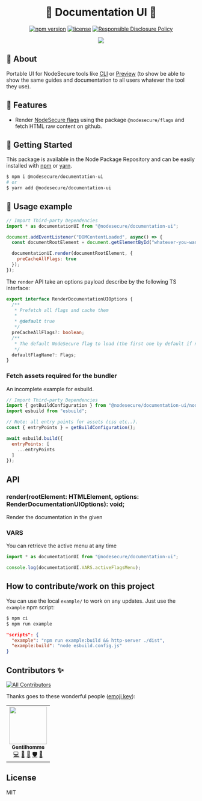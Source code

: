 <p align="center"><h1 align="center">
  🐤 Documentation UI 👀
</h1>

<p align="center">
    <a href="https://www.npmjs.com/package/nsecure"><img src="https://img.shields.io/github/package-json/v/NodeSecure/documentation-ui?style=flat-square" alt="npm version"></a>
    <a href="https://www.npmjs.com/package/nsecure"><img src="https://img.shields.io/github/license/NodeSecure/documentation-ui?style=flat-square" alt="license"></a>
    <a href="./SECURITY.md"><img src="https://img.shields.io/badge/Security-Responsible%20Disclosure-yellow.svg?style=flat-square" alt="Responsible Disclosure Policy" /></a>
</p>

<p align="center">
<img src="https://i.imgur.com/gsxB3eV.png">
</p>

## 📢 About
Portable UI for NodeSecure tools like [CLI](https://github.com/NodeSecure/cli) or [Preview](https://github.com/NodeSecure/preview) (to show be able to show the same guides and documentation to all users whatever the tool they use).

## 📜 Features

- Render [NodeSecure flags](https://github.com/NodeSecure/flags/blob/main/FLAGS.md) using the package `@nodesecure/flags` and fetch HTML raw content on github.

## 💃 Getting Started

This package is available in the Node Package Repository and can be easily installed with [npm](https://docs.npmjs.com/getting-started/what-is-npm) or [yarn](https://yarnpkg.com).

```bash
$ npm i @nodesecure/documentation-ui
# or
$ yarn add @nodesecure/documentation-ui
```

## 👀 Usage example
```js
// Import Third-party Dependencies
import * as documentationUI from "@nodesecure/documentation-ui";

document.addEventListener("DOMContentLoaded", async() => {
  const documentRootElement = document.getElementById("whatever-you-want");

  documentationUI.render(documentRootElement, {
    preCacheAllFlags: true
  });
});
```

The `render` API take an options payload describe by the following TS interface:
```ts
export interface RenderDocumentationUIOptions {
  /**
   * Prefetch all flags and cache them
   *
   * @default true
   */
  preCacheAllFlags?: boolean;
  /**
   * The default NodeSecure flag to load (the first one by default if none selected).
   */
  defaultFlagName?: Flags;
}
```

### Fetch assets required for the bundler
An incomplete example for esbuild.

```js
// Import Third-party Dependencies
import { getBuildConfiguration } from "@nodesecure/documentation-ui/node";
import esbuild from "esbuild";

// Note: all entry points for assets (css etc..).
const { entryPoints } = getBuildConfiguration();

await esbuild.build({
  entryPoints: [
    ...entryPoints
  ]
});
```

## API

### render(rootElement: HTMLElement, options: RenderDocumentationUIOptions): void;
Render the documentation in the given

### VARS
You can retrieve the active menu at any time

```js
import * as documentationUI from "@nodesecure/documentation-ui";

console.log(documentationUI.VARS.activeFlagsMenu);
```

## How to contribute/work on this project
You can use the local `example/` to work on any updates. Just use the `example` npm script:

```bash
$ npm ci
$ npm run example
```

```json
"scripts": {
  "example": "npm run example:build && http-server ./dist",
  "example:build": "node esbuild.config.js"
}
```

## Contributors ✨

<!-- ALL-CONTRIBUTORS-BADGE:START - Do not remove or modify this section -->
[![All Contributors](https://img.shields.io/badge/all_contributors-1-orange.svg?style=flat-square)](#contributors-)
<!-- ALL-CONTRIBUTORS-BADGE:END -->

Thanks goes to these wonderful people ([emoji key](https://allcontributors.org/docs/en/emoji-key)):

<!-- ALL-CONTRIBUTORS-LIST:START - Do not remove or modify this section -->
<!-- prettier-ignore-start -->
<!-- markdownlint-disable -->
<table>
  <tr>
    <td align="center"><a href="https://www.linkedin.com/in/thomas-gentilhomme/"><img src="https://avatars.githubusercontent.com/u/4438263?v=4?s=100" width="100px;" alt=""/><br /><sub><b>Gentilhomme</b></sub></a><br /><a href="https://github.com/NodeSecure/documentation-ui/commits?author=fraxken" title="Code">💻</a> <a href="https://github.com/NodeSecure/documentation-ui/commits?author=fraxken" title="Documentation">📖</a> <a href="https://github.com/NodeSecure/documentation-ui/pulls?q=is%3Apr+reviewed-by%3Afraxken" title="Reviewed Pull Requests">👀</a> <a href="#security-fraxken" title="Security">🛡️</a> <a href="https://github.com/NodeSecure/documentation-ui/issues?q=author%3Afraxken" title="Bug reports">🐛</a></td>
  </tr>
</table>

<!-- markdownlint-restore -->
<!-- prettier-ignore-end -->

<!-- ALL-CONTRIBUTORS-LIST:END -->

## License
MIT
